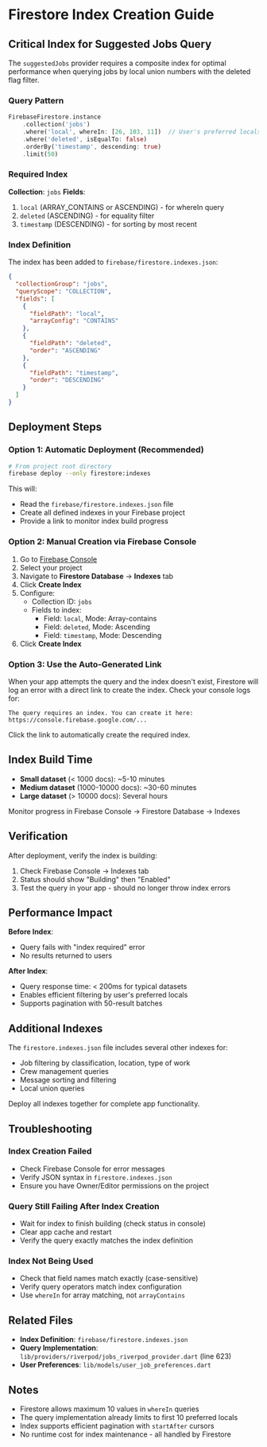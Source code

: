# Firestore Index Creation Guide

## Critical Index for Suggested Jobs Query

The `suggestedJobs` provider requires a composite index for optimal performance when querying jobs by local union numbers with the deleted flag filter.

### Query Pattern

```dart
FirebaseFirestore.instance
    .collection('jobs')
    .where('local', whereIn: [26, 103, 11])  // User's preferred locals
    .where('deleted', isEqualTo: false)
    .orderBy('timestamp', descending: true)
    .limit(50)
```

### Required Index

**Collection**: `jobs`
**Fields**:
1. `local` (ARRAY_CONTAINS or ASCENDING) - for whereIn query
2. `deleted` (ASCENDING) - for equality filter
3. `timestamp` (DESCENDING) - for sorting by most recent

### Index Definition

The index has been added to `firebase/firestore.indexes.json`:

```json
{
  "collectionGroup": "jobs",
  "queryScope": "COLLECTION",
  "fields": [
    {
      "fieldPath": "local",
      "arrayConfig": "CONTAINS"
    },
    {
      "fieldPath": "deleted",
      "order": "ASCENDING"
    },
    {
      "fieldPath": "timestamp",
      "order": "DESCENDING"
    }
  ]
}
```

## Deployment Steps

### Option 1: Automatic Deployment (Recommended)

```bash
# From project root directory
firebase deploy --only firestore:indexes
```

This will:
- Read the `firebase/firestore.indexes.json` file
- Create all defined indexes in your Firebase project
- Provide a link to monitor index build progress

### Option 2: Manual Creation via Firebase Console

1. Go to [Firebase Console](https://console.firebase.google.com/)
2. Select your project
3. Navigate to **Firestore Database** → **Indexes** tab
4. Click **Create Index**
5. Configure:
   - Collection ID: `jobs`
   - Fields to index:
     - Field: `local`, Mode: Array-contains
     - Field: `deleted`, Mode: Ascending
     - Field: `timestamp`, Mode: Descending
6. Click **Create Index**

### Option 3: Use the Auto-Generated Link

When your app attempts the query and the index doesn't exist, Firestore will log an error with a direct link to create the index. Check your console logs for:

```
The query requires an index. You can create it here: https://console.firebase.google.com/...
```

Click the link to automatically create the required index.

## Index Build Time

- **Small dataset** (< 1000 docs): ~5-10 minutes
- **Medium dataset** (1000-10000 docs): ~30-60 minutes
- **Large dataset** (> 10000 docs): Several hours

Monitor progress in Firebase Console → Firestore Database → Indexes

## Verification

After deployment, verify the index is building:

1. Check Firebase Console → Indexes tab
2. Status should show "Building" then "Enabled"
3. Test the query in your app - should no longer throw index errors

## Performance Impact

**Before Index**:
- Query fails with "index required" error
- No results returned to users

**After Index**:
- Query response time: < 200ms for typical datasets
- Enables efficient filtering by user's preferred locals
- Supports pagination with 50-result batches

## Additional Indexes

The `firestore.indexes.json` file includes several other indexes for:
- Job filtering by classification, location, type of work
- Crew management queries
- Message sorting and filtering
- Local union queries

Deploy all indexes together for complete app functionality.

## Troubleshooting

### Index Creation Failed
- Check Firebase Console for error messages
- Verify JSON syntax in `firestore.indexes.json`
- Ensure you have Owner/Editor permissions on the project

### Query Still Failing After Index Creation
- Wait for index to finish building (check status in console)
- Clear app cache and restart
- Verify the query exactly matches the index definition

### Index Not Being Used
- Check that field names match exactly (case-sensitive)
- Verify query operators match index configuration
- Use `whereIn` for array matching, not `arrayContains`

## Related Files

- **Index Definition**: `firebase/firestore.indexes.json`
- **Query Implementation**: `lib/providers/riverpod/jobs_riverpod_provider.dart` (line 623)
- **User Preferences**: `lib/models/user_job_preferences.dart`

## Notes

- Firestore allows maximum 10 values in `whereIn` queries
- The query implementation already limits to first 10 preferred locals
- Index supports efficient pagination with `startAfter` cursors
- No runtime cost for index maintenance - all handled by Firestore
